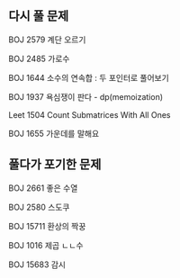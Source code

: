 ## 다시 풀 문제

BOJ 2579 계단 오르기

BOJ 2485 가로수

BOJ 1644 소수의 연속합 : 두 포인터로 풀어보기

BOJ 1937 욕심쟁이 판다 - dp(memoization)

Leet 1504 Count Submatrices With All Ones

BOJ 1655 가운데를 말해요





## 풀다가 포기한 문제

BOJ 2661 좋은 수열

BOJ 2580 스도쿠

BOJ 15711 환상의 짝꿍

BOJ 1016 제곱 ㄴㄴ수

BOJ 15683 감시

